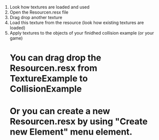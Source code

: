 1. Look how textures are loaded and used
1. Open the Resourcen.resx file
1. Drag drop another texture
1. Load this texture from the resource (look how existing textures are loaded)
1. Apply textures to the objects of your finidhed collision example (or your game)
	# You can drag drop the Resourcen.resx from TextureExample to CollisionExample
	# Or you can create a new Resourcen.resx by using "Create new Element" menu element.
